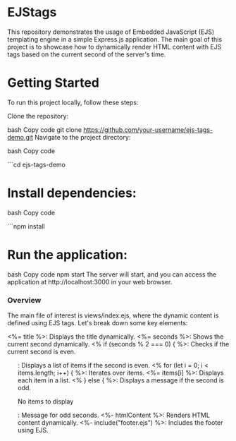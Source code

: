 # EJStags
This repository demonstrates the usage of Embedded JavaScript (EJS) templating engine in a simple Express.js application. The main goal of this project is to showcase how to dynamically render HTML content with EJS tags based on the current second of the server's time.

# Getting Started
To run this project locally, follow these steps:

Clone the repository:

bash
Copy code
git clone https://github.com/your-username/ejs-tags-demo.git
Navigate to the project directory:

bash
Copy code

 ´´´cd ejs-tags-demo
 
# Install dependencies:

bash
Copy code

 ´´´npm install
 
# Run the application:

bash
Copy code
npm start
The server will start, and you can access the application at http://localhost:3000 in your web browser.

### Overview
The main file of interest is views/index.ejs, where the dynamic content is defined using EJS tags. Let's break down some key elements:

<%= title %>: Displays the title dynamically.
<%= seconds %>: Shows the current second dynamically.
<% if (seconds % 2 === 0) { %>: Checks if the current second is even.
<ul>: Displays a list of items if the second is even.
<% for (let i = 0; i < items.length; i++) { %>: Iterates over items.
<%= items[i] %>: Displays each item in a list.
<% } else { %>: Displays a message if the second is odd.
<p>No items to display</p>: Message for odd seconds.
<%- htmlContent %>: Renders HTML content dynamically.
<%- include("footer.ejs") %>: Includes the footer using EJS.
